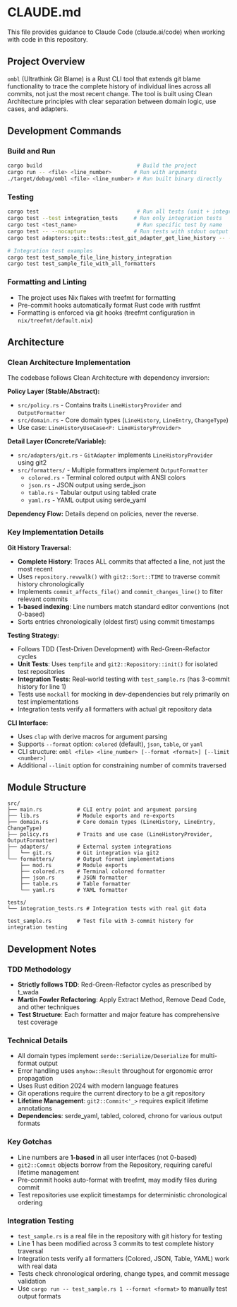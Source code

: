 # CLAUDE.md

This file provides guidance to Claude Code (claude.ai/code) when working with code in this repository.

## Project Overview

`ombl` (Ultrathink Git Blame) is a Rust CLI tool that extends git blame functionality to trace the complete history of individual lines across all commits, not just the most recent change. The tool is built using Clean Architecture principles with clear separation between domain logic, use cases, and adapters.

## Development Commands

### Build and Run
```bash
cargo build                              # Build the project
cargo run -- <file> <line_number>       # Run with arguments
./target/debug/ombl <file> <line_number> # Run built binary directly
```

### Testing
```bash
cargo test                               # Run all tests (unit + integration)
cargo test --test integration_tests     # Run only integration tests
cargo test <test_name>                   # Run specific test by name
cargo test -- --nocapture               # Run tests with stdout output
cargo test adapters::git::tests::test_git_adapter_get_line_history -- --nocapture  # Single test with output

# Integration test examples
cargo test test_sample_file_line_history_integration
cargo test test_sample_file_with_all_formatters
```

### Formatting and Linting
- The project uses Nix flakes with treefmt for formatting
- Pre-commit hooks automatically format Rust code with rustfmt
- Formatting is enforced via git hooks (treefmt configuration in `nix/treefmt/default.nix`)

## Architecture

### Clean Architecture Implementation
The codebase follows Clean Architecture with dependency inversion:

**Policy Layer (Stable/Abstract):**
- `src/policy.rs` - Contains traits `LineHistoryProvider` and `OutputFormatter`
- `src/domain.rs` - Core domain types (`LineHistory`, `LineEntry`, `ChangeType`)
- Use case: `LineHistoryUseCase<P: LineHistoryProvider>`

**Detail Layer (Concrete/Variable):**
- `src/adapters/git.rs` - `GitAdapter` implements `LineHistoryProvider` using git2
- `src/formatters/` - Multiple formatters implement `OutputFormatter`
  - `colored.rs` - Terminal colored output with ANSI colors
  - `json.rs` - JSON output using serde_json
  - `table.rs` - Tabular output using tabled crate
  - `yaml.rs` - YAML output using serde_yaml

**Dependency Flow:** Details depend on policies, never the reverse.

### Key Implementation Details

**Git History Traversal:**
- **Complete History**: Traces ALL commits that affected a line, not just the most recent
- Uses `repository.revwalk()` with `git2::Sort::TIME` to traverse commit history chronologically
- Implements `commit_affects_file()` and `commit_changes_line()` to filter relevant commits
- **1-based indexing**: Line numbers match standard editor conventions (not 0-based)
- Sorts entries chronologically (oldest first) using commit timestamps

**Testing Strategy:**
- Follows TDD (Test-Driven Development) with Red-Green-Refactor cycles
- **Unit Tests**: Uses `tempfile` and `git2::Repository::init()` for isolated test repositories
- **Integration Tests**: Real-world testing with `test_sample.rs` (has 3-commit history for line 1)
- Tests use `mockall` for mocking in dev-dependencies but rely primarily on test implementations
- Integration tests verify all formatters with actual git repository data

**CLI Interface:**
- Uses `clap` with derive macros for argument parsing
- Supports `--format` option: `colored` (default), `json`, `table`, or `yaml`
- CLI structure: `ombl <file> <line_number> [--format <format>] [--limit <number>]`
- Additional `--limit` option for constraining number of commits traversed

## Module Structure

```
src/
├── main.rs           # CLI entry point and argument parsing
├── lib.rs            # Module exports and re-exports
├── domain.rs         # Core domain types (LineHistory, LineEntry, ChangeType)
├── policy.rs         # Traits and use case (LineHistoryProvider, OutputFormatter)
├── adapters/         # External system integrations
│   └── git.rs        # Git integration via git2
└── formatters/       # Output format implementations
    ├── mod.rs        # Module exports
    ├── colored.rs    # Terminal colored formatter
    ├── json.rs       # JSON formatter
    ├── table.rs      # Table formatter
    └── yaml.rs       # YAML formatter

tests/
└── integration_tests.rs # Integration tests with real git data

test_sample.rs        # Test file with 3-commit history for integration testing
```

## Development Notes

### TDD Methodology
- **Strictly follows TDD**: Red-Green-Refactor cycles as prescribed by t_wada
- **Martin Fowler Refactoring**: Apply Extract Method, Remove Dead Code, and other techniques
- **Test Structure**: Each formatter and major feature has comprehensive test coverage

### Technical Details
- All domain types implement `serde::Serialize/Deserialize` for multi-format output
- Error handling uses `anyhow::Result` throughout for ergonomic error propagation
- Uses Rust edition 2024 with modern language features
- Git operations require the current directory to be a git repository
- **Lifetime Management**: `git2::Commit<'_>` requires explicit lifetime annotations
- **Dependencies**: serde_yaml, tabled, colored, chrono for various output formats

### Key Gotchas
- Line numbers are **1-based** in all user interfaces (not 0-based)
- `git2::Commit` objects borrow from the Repository, requiring careful lifetime management
- Pre-commit hooks auto-format with treefmt, may modify files during commit
- Test repositories use explicit timestamps for deterministic chronological ordering

### Integration Testing
- `test_sample.rs` is a real file in the repository with git history for testing
- Line 1 has been modified across 3 commits to test complete history traversal
- Integration tests verify all formatters (Colored, JSON, Table, YAML) work with real data
- Tests check chronological ordering, change types, and commit message validation
- Use `cargo run -- test_sample.rs 1 --format <format>` to manually test output formats